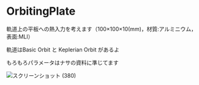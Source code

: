 # OrbitingPlate

軌道上の平板への熱入力を考えます（100×100×10(mm)，材質:アルミニウム，表面:MLI）

軌道はBasic Orbit と Keplerian Orbit があるよ

もろもろパラメータはナサの資料に準じてます

![スクリーンショット (380)](https://user-images.githubusercontent.com/80445477/135244409-1c7fc150-dd90-4830-a8fb-a836fe881144.png)

